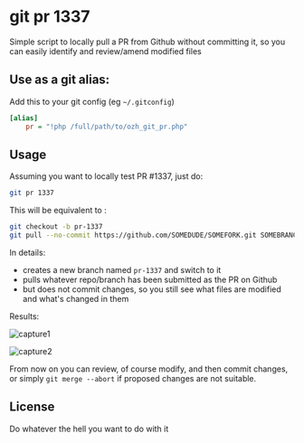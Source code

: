 # git pr 1337

Simple script to locally pull a PR from Github without committing it, so you can easily identify and review/amend modified files

## Use as a git alias:

Add this to your git config (eg `~/.gitconfig`)

```ini
[alias]
    pr = "!php /full/path/to/ozh_git_pr.php"
```

## Usage

Assuming you want to locally test PR #1337, just do:

```sh
git pr 1337
```

This will be equivalent to :

```sh
git checkout -b pr-1337
git pull --no-commit https://github.com/SOMEDUDE/SOMEFORK.git SOMEBRANCH
```

In details:
* creates a new branch named `pr-1337` and switch to it
* pulls whatever repo/branch has been submitted as the PR on Github
* but does not commit changes, so you still see what files are modified and what's changed in them

Results:

![capture1](https://cloud.githubusercontent.com/assets/223647/25444201/93d3d19a-2aaa-11e7-9df9-456bc22f2ea8.PNG)

![capture2](https://cloud.githubusercontent.com/assets/223647/25444316/f3379ad6-2aaa-11e7-8f71-2814f094b6a5.png)

From now on you can review, of course modify, and then commit changes, or simply `git merge --abort` if proposed changes are not suitable.

## License

Do whatever the hell you want to do with it





